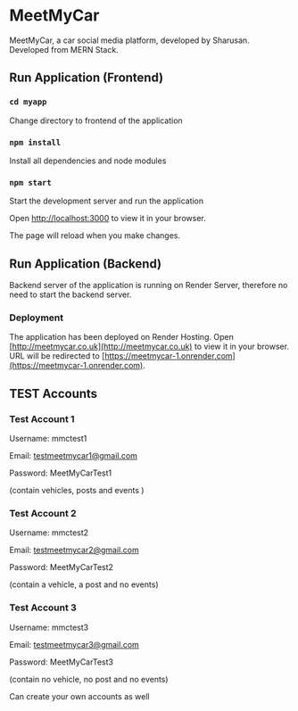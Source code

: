 # MeetMyCar

MeetMyCar, a car social media platform, developed by Sharusan. Developed from MERN Stack.

## Run Application (Frontend)

### `cd myapp`
Change directory to frontend of the application

### `npm install`
Install all dependencies and node modules

### `npm start`
Start the development server and run the application

Open [http://localhost:3000](http://localhost:3000) to view it in your browser.

The page will reload when you make changes.

## Run Application (Backend)

Backend server of the application is running on Render Server, therefore no need to start the backend server.

### Deployment

The application has been deployed on Render Hosting.
Open [http://meetmycar.co.uk](http://meetmycar.co.uk) to view it in your browser.
URL will be redirected to [https://meetmycar-1.onrender.com](https://meetmycar-1.onrender.com).

## TEST Accounts

### Test Account 1

Username: mmctest1

Email: testmeetmycar1@gmail.com

Password: MeetMyCarTest1

(contain vehicles, posts and events )

### Test Account 2

Username: mmctest2

Email: testmeetmycar2@gmail.com

Password: MeetMyCarTest2

(contain a vehicle, a post and no events)

### Test Account 3

Username: mmctest3

Email: testmeetmycar3@gmail.com

Password: MeetMyCarTest3

(contain no vehicle, no post and no events)

Can create your own accounts as well 
